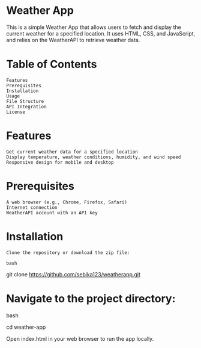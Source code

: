 # Weather App

This is a simple Weather App that allows users to fetch and display the current weather for a specified location. It uses HTML, CSS, and JavaScript, and relies on the WeatherAPI to retrieve weather data.

# Table of Contents

    Features
    Prerequisites
    Installation
    Usage
    File Structure
    API Integration
    License

# Features

    Get current weather data for a specified location
    Display temperature, weather conditions, humidity, and wind speed
    Responsive design for mobile and desktop

# Prerequisites

    A web browser (e.g., Chrome, Firefox, Safari)
    Internet connection
    WeatherAPI account with an API key

# Installation

    Clone the repository or download the zip file:

    bash

git clone https://github.com/sebika123/weatherapp.git

# Navigate to the project directory:

bash

cd weather-app

Open index.html in your web browser to run the app locally.
